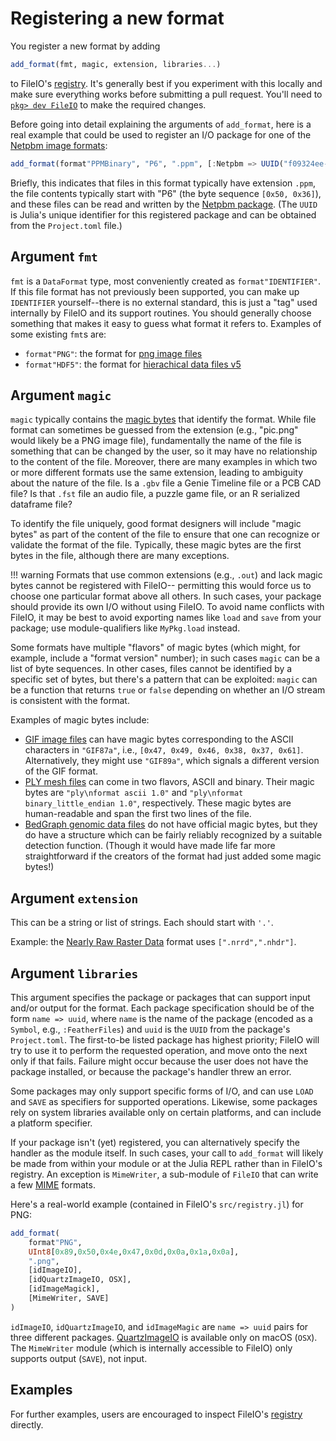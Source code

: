 # Registering a new format

You register a new format by adding

```julia
add_format(fmt, magic, extension, libraries...)
```

to FileIO's [registry](https://github.com/JuliaIO/FileIO.jl/blob/master/src/registry.jl).
It's generally best if you experiment with this locally and make sure everything works
before submitting a pull request.
You'll need to [`pkg> dev FileIO`](https://julialang.github.io/Pkg.jl/v1/managing-packages/#developing) to make the required changes.

Before going into detail explaining the arguments of `add_format`,
here is a real example that could be used to register an I/O package for one of the [Netpbm image formats](https://en.wikipedia.org/wiki/Netpbm#File_formats):

```julia
add_format(format"PPMBinary", "P6", ".ppm", [:Netpbm => UUID("f09324ee-3d7c-5217-9330-fc30815ba969")]
```

Briefly, this indicates that files in this format typically have extension `.ppm`, the file contents typically start with "P6" (the byte sequence `[0x50, 0x36]`), and these files can be read and written by the [Netpbm package](https://github.com/JuliaIO/Netpbm.jl). (The `UUID` is Julia's unique identifier for this registered package and can be obtained from the `Project.toml` file.)

## Argument `fmt`

`fmt` is a `DataFormat` type, most conveniently created as `format"IDENTIFIER"`.
If this file format has not previously been supported,
you can make up `IDENTIFIER` yourself--there is no external standard, this is just a "tag"
used internally by FileIO and its support routines.
You should generally choose something that makes it easy to guess what format it refers to.
Examples of some existing `fmt`s are:

- `format"PNG"`: the format for [png image files](https://en.wikipedia.org/wiki/Portable_Network_Graphics)
- `format"HDF5"`: the format for [hierachical data files v5](https://en.wikipedia.org/wiki/Hierarchical_Data_Format)

## Argument `magic`

`magic` typically contains the [magic bytes](https://en.wikipedia.org/wiki/File_format#Magic_number) that identify the format.
While file format can sometimes be guessed from the extension (e.g., "pic.png" would likely be a PNG image file),
fundamentally the name of the file is something that can be changed by the user,
so it may have no relationship to the content of the file.
Moreover, there are many examples in which two or more different formats use the same extension,
leading to ambiguity about the nature of the file.
Is a `.gbv` file a Genie Timeline file or a PCB CAD file?
Is that `.fst` file an audio file, a puzzle game file, or an R serialized dataframe file?

To identify the file uniquely, good format designers will include "magic bytes" as part of the content of the file to ensure that one can recognize or validate the format of the file.
Typically, these magic bytes are the first bytes in the file, although there are many exceptions.

!!! warning
    Formats that use common extensions (e.g., `.out`) and lack magic bytes cannot be registered with FileIO--
    permitting this would force us to choose one particular format above all others.
    In such cases, your package should provide its own I/O without using FileIO.
    To avoid name conflicts with FileIO, it may be best to avoid exporting names like `load` and `save` from your package; use module-qualifiers like `MyPkg.load` instead.

Some formats have multiple "flavors" of magic bytes (which might, for example, include a "format version" number);
in such cases `magic` can be a list of byte sequences.
In other cases, files cannot be identified by a specific set of bytes, but there's a pattern that can be exploited:
`magic` can be a function that returns `true` or `false` depending on whether an I/O stream
is consistent with the format.

Examples of magic bytes include:
- [GIF image files](https://en.wikipedia.org/wiki/GIF) can have magic bytes corresponding to the ASCII characters in `"GIF87a"`, i.e., `[0x47, 0x49, 0x46, 0x38, 0x37, 0x61]`. Alternatively, they might use `"GIF89a"`, which signals a different version of the GIF format.
- [PLY mesh files](https://en.wikipedia.org/wiki/PLY_(file_format)) can come in two flavors, ASCII and binary. Their magic bytes are `"ply\nformat ascii 1.0"` and `"ply\nformat binary_little_endian 1.0"`, respectively. These magic bytes are human-readable and span the first two lines of the file.
- [BedGraph genomic data files](http://genome.ucsc.edu/goldenPath/help/bedgraph.html) do not have official magic bytes, but they do have a structure which can be fairly reliably recognized by a suitable detection function. (Though it would have made life far more straightforward if the creators of the format had just added some magic bytes!)

## Argument `extension`

This can be a string or list of strings. Each should start with `'.'`.

Example: the [Nearly Raw Raster Data](http://teem.sourceforge.net/nrrd/format.html) format uses `[".nrrd",".nhdr"]`.

## Argument `libraries`

This argument specifies the package or packages that can support input and/or output for the format.
Each package specification should be of the form `name => uuid`, where `name` is the name of the package (encoded as a `Symbol`, e.g., `:FeatherFiles`) and `uuid` is the `UUID` from the package's `Project.toml`.
The first-to-be listed package has highest priority; FileIO will try to use it to perform the requested operation, and move onto the next only if that fails.
Failure might occur because the user does not have the package installed, or because the package's handler threw an error.

Some packages may only support specific forms of I/O, and can use `LOAD` and `SAVE` as specifiers for supported operations. Likewise, some packages rely on system libraries available only on certain platforms, and can include a platform specifier.

If your package isn't (yet) registered, you can alternatively specify the handler as the module itself.  In such cases, your call to `add_format` will likely be made from within your module or at the Julia REPL rather than in FileIO's registry. An exception is `MimeWriter`, a sub-module of `FileIO` that can write a few [MIME](https://en.wikipedia.org/wiki/MIME) formats.

Here's a real-world example (contained in FileIO's `src/registry.jl`) for PNG:

```julia
add_format(
    format"PNG",
    UInt8[0x89,0x50,0x4e,0x47,0x0d,0x0a,0x1a,0x0a],
    ".png",
    [idImageIO],
    [idQuartzImageIO, OSX],
    [idImageMagick],
    [MimeWriter, SAVE]
)
```

`idImageIO`, `idQuartzImageIO`, and `idImageMagic` are `name => uuid` pairs for three different packages.
[QuartzImageIO](https://github.com/JuliaIO/QuartzImageIO.jl) is available only on macOS (`OSX`).
The `MimeWriter` module (which is internally accessible to FileIO) only supports output (`SAVE`), not input.

## Examples

For further examples, users are encouraged to inspect FileIO's [registry](https://github.com/JuliaIO/FileIO.jl/blob/master/src/registry.jl) directly.

